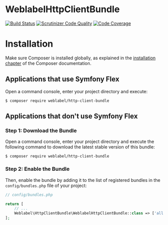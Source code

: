 WeblabelHttpClientBundle
============

[![Build Status](https://travis-ci.org/weblabel-tech/WeblabelHttpClientBundle.svg?branch=master)](https://travis-ci.org/weblabel-tech/WeblabelHttpClientBundle)
[![Scrutinizer Code Quality](https://scrutinizer-ci.com/g/weblabel-tech/WeblabelHttpClientBundle/badges/quality-score.png?b=master)](https://scrutinizer-ci.com/g/weblabel-tech/WeblabelHttpClientBundle/?branch=master)
[![Code Coverage](https://scrutinizer-ci.com/g/weblabel-tech/WeblabelHttpClientBundle/badges/coverage.png?b=master)](https://scrutinizer-ci.com/g/weblabel-tech/WeblabelHttpClientBundle/?branch=master)

Installation
============

Make sure Composer is installed globally, as explained in the
[installation chapter](https://getcomposer.org/doc/00-intro.md)
of the Composer documentation.

Applications that use Symfony Flex
----------------------------------

Open a command console, enter your project directory and execute:

```console
$ composer require weblabel/http-client-bundle
```

Applications that don't use Symfony Flex
----------------------------------------

### Step 1: Download the Bundle

Open a command console, enter your project directory and execute the
following command to download the latest stable version of this bundle:

```console
$ composer require weblabel/http-client-bundle
```

### Step 2: Enable the Bundle

Then, enable the bundle by adding it to the list of registered bundles
in the `config/bundles.php` file of your project:

```php
// config/bundles.php

return [
    // ...
    Weblabel\HttpClientBundle\WeblabelHttpClientBundle::class => ['all' => true],
];
```
